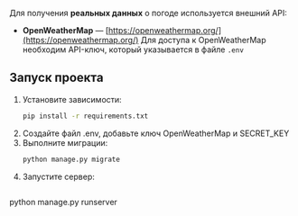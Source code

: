 Для получения **реальных данных** о погоде используется внешний API:
- **OpenWeatherMap** — [https://openweathermap.org/](https://openweathermap.org/)
Для доступа к OpenWeatherMap необходим API-ключ, который указывается в файле `.env`


## Запуск проекта

1. Установите зависимости:
   ```bash
   pip install -r requirements.txt
   ```
2.	Создайте файл .env, добавьте ключ OpenWeatherMap и SECRET_KEY
3. Выполните миграции:
    ```bash
   python manage.py migrate
   ```
4.	Запустите сервер:
    ```bash
   python manage.py runserver
   ```
